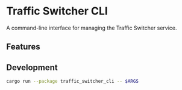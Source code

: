 # Traffic Switcher CLI

A command-line interface for managing the Traffic Switcher service.

## Features

## Development

```bash
cargo run --package traffic_switcher_cli -- $ARGS
```
